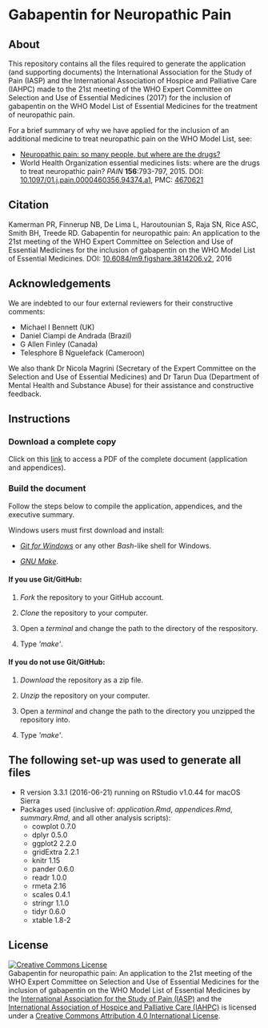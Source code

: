 # Gabapentin for Neuropathic Pain

## About
This repository contains all the files required to generate the application (and supporting documents) the International Association for the Study of Pain (IASP) and the International Association of Hospice and Palliative Care (IAHPC) made to the 21st meeting of the WHO Expert Committee on Selection and Use of Essential Medicines (2017) for the inclusion of gabapentin on the WHO Model List of Essential Medicines for the treatment of neuropathic pain. 

For a brief summary of why we have applied for the inclusion of an additional medicine to treat neuropathic pain on the WHO Model List, see:
- [Neuropathic pain: so many people, but where are the drugs?](http://painblogr.org/neuropathic-pain-storyboard-2016/)
- World Health Organization essential medicines lists: where are the drugs to treat neuropathic pain? _PAIN_ **156**:793-797, 2015. DOI: [10.1097/01.j.pain.0000460356.94374.a1](http://dx.doi.org/10.1097/01.j.pain.0000460356.94374.a1), PMC: [4670621](https://www.ncbi.nlm.nih.gov/pmc/articles/PMC4670621/pdf/nihms701453.pdf)

## Citation
Kamerman PR, Finnerup NB, De Lima L, Haroutounian S, Raja SN, Rice ASC, Smith BH, Treede RD. Gabapentin for neuropathic pain: An application to the 21st meeting of the WHO Expert Committee on Selection and Use of Essential Medicines for the inclusion of gabapentin on the WHO Model List of Essential Medicines. DOI: [10.6084/m9.figshare.3814206.v2](http://dx.doi.org/10.6084/m9.figshare.3814206.v2), 2016

## Acknowledgements
We are indebted to our four external reviewers for their constructive comments:
- Michael I Bennett (UK)
- Daniel Ciampi de Andrada (Brazil)
- G Allen Finley (Canada)
- Telesphore B Nguelefack (Cameroon)

We also thank Dr Nicola Magrini (Secretary of the Expert Committee on the Selection and Use of Essential Medicines) and Dr Tarun Dua (Department of Mental Health and Substance Abuse) for their assistance and constructive feedback. 

## Instructions 

### Download a complete copy

Click on this [link](https://dl.dropboxusercontent.com/u/11805474/painblogr/neuropathic-pain-storyboard-2016/eml-application.pdf) to access a PDF of the complete document (application and appendices).

### Build the document

Follow the steps below to compile the application, appendices, and the executive summary.

Windows users must first download and install:

- [_Git for Windows_](https://github.com/git-for-windows/git/releases) or any other _Bash_-like shell for Windows.

- [_GNU Make_](http://gnuwin32.sourceforge.net/downlinks/make.php).

#### If you use Git/GitHub: 
1. _Fork_ the repository to your GitHub account. 

2. _Clone_ the repository to your computer. 

3. Open a _terminal_ and change the path to the directory of the respository.  

4. Type _'make'_.  

#### If you do not use Git/GitHub:

1. _Download_ the repository as a zip file. 

2. _Unzip_ the repository on your computer. 

3. Open a _terminal_ and change the path to the directory you unzipped the repository into.

4. Type _'make'_.  

## The following set-up was used to generate all files
- R version 3.3.1 (2016-06-21) running on RStudio v1.0.44 for macOS Sierra
- Packages used (inclusive of: _application.Rmd_, _appendices.Rmd_, _summary.Rmd_, and all other analysis scripts):
    - cowplot 0.7.0
    - dplyr 0.5.0
    - ggplot2 2.2.0
    - gridExtra 2.2.1
    - knitr 1.15
    - pander 0.6.0
    - readr 1.0.0
    - rmeta 2.16
    - scales 0.4.1
    - stringr 1.1.0
    - tidyr 0.6.0
    - xtable 1.8-2
    
## License

<a rel="license" href="http://creativecommons.org/licenses/by/4.0/"><img alt="Creative Commons License" style="border-width:0" src="https://i.creativecommons.org/l/by/4.0/88x31.png" /></a><br /><span xmlns:dct="http://purl.org/dc/terms/" property="dct:title">Gabapentin for neuropathic pain: An application to the 21st meeting of the WHO Expert Committee on Selection and Use of Essential Medicines for the inclusion of gabapentin on the WHO Model List of Essential Medicines</span> by the <a href="http://www.iasp-pain.org" target="_blank">International Association for the Study of Pain (IASP)</a> and the <a href="http://hospicecare.com/home/" target="_blank">International Association of Hospice and Palliative Care (IAHPC)</a> is licensed under a <a rel="license" href="http://creativecommons.org/licenses/by/4.0/">Creative Commons Attribution 4.0 International License</a>. 
